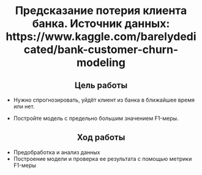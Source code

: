 <h1 align="center">Предсказание потерия клиента банка. Источник данных: https://www.kaggle.com/barelydedicated/bank-customer-churn-modeling</h1>

<h2 align="center">Цель работы</h2>

 * Нужно спрогнозировать, уйдёт клиент из банка в ближайшее время или нет.

 * Постройте модель с предельно большим значением F1-меры.

<h2 align="center">Ход работы</h2>

 * Предобработка и анализ данных
 * Построение модели и проверка ее результата с помощью метрики F1-меры
